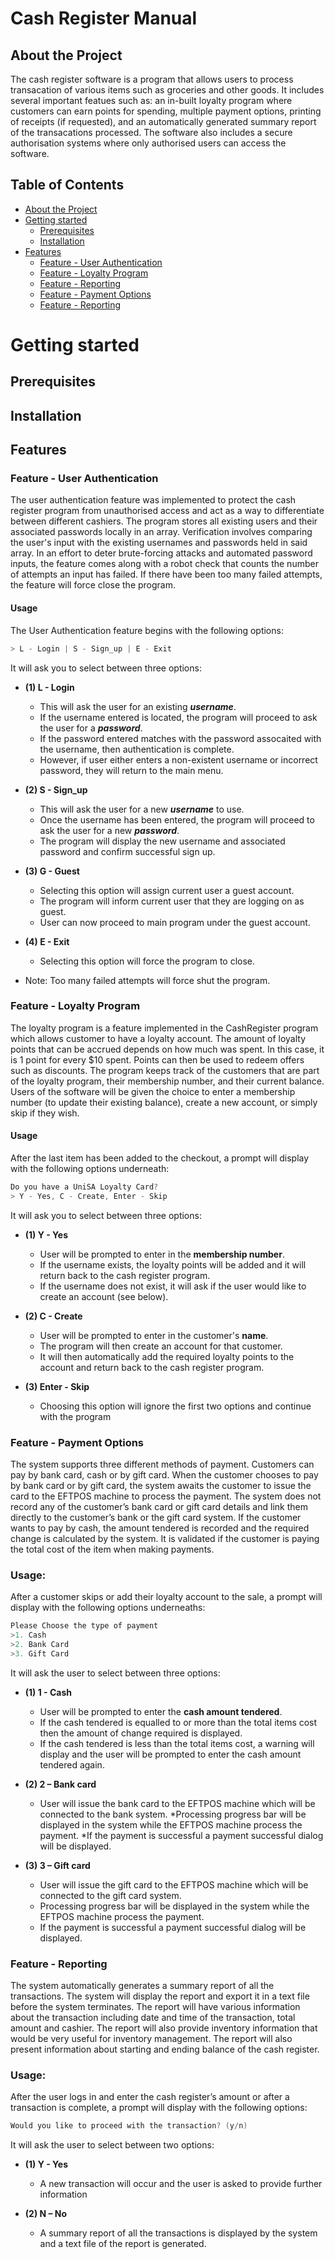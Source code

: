 # Cash Register Manual

## About the Project
The cash register software is a program that allows users to process transacation of various items such as groceries and other goods. It includes several important featues such as: an in-built loyalty program where customers can earn points for spending, multiple payment options, printing of receipts (if requested), and an automatically generated summary report of the transacations processed. The software also includes a secure authorisation systems where only authorised users can access the software. 

<!-- TABLE OF CONTENTS -->
## Table of Contents

* [About the Project](#about-the-project)  
* [Getting started](#getting-started)
  * [Prerequisites](#prerequisites)
  * [Installation](#installation)
* [Features](#features)
  * [Feature - User Authentication](#feature---user-authentication)
  * [Feature - Loyalty Program](#feature---loyalty-program)
  * [Feature - Reporting](#feature---loyalty-program)
  * [Feature - Payment Options](#feature---payment-options)
  * [Feature - Reporting](#feature---reporting)

# Getting started

## Prerequisites

## Installation

## Features

### Feature - User Authentication
The user authentication feature was implemented to protect the cash register program from unauthorised access and act as a way to differentiate between different cashiers. The program stores all existing users and their associated passwords locally in an array. Verification involves comparing the user's input with the existing usernames and passwords held in said array. In an effort to deter brute-forcing attacks and automated password inputs, the feature comes along with a robot check that counts the number of attempts an input has failed. If there have been too many failed attempts, the feature will force close the program.

#### Usage

The User Authentication feature begins with the following options:
```java
> L - Login | S - Sign_up | E - Exit
```
It will ask you to select between three options:
*  **(1) L - Login**
    * This will ask the user for an existing ***username***.
    * If the username entered is located, the program will proceed to ask the user for a ***password***.
    * If the password entered matches with the password assocaited with the username, then authentication is complete.
    * However, if user either enters a non-existent username or incorrect password, they will return to the main menu.
    
*  **(2) S - Sign_up**
    * This will ask the user for a new ***username*** to use.
    * Once the username has been entered, the program will proceed to ask the user for a new ***password***.
    * The program will display the new username and associated password and confirm successful sign up.

*  **(3) G - Guest**
    * Selecting this option will assign current user a guest account.
    * The program will inform current user that they are logging on as guest.
    * User can now proceed to main program under the guest account.

*  **(4) E - Exit**
    * Selecting this option will force the program to close.
    
* Note: Too many failed attempts will force shut the program.

### Feature - Loyalty Program
The loyalty program is a feature implemented in the CashRegister program which allows customer to have a loyalty account. The amount of loyalty points that can be accrued depends on how much was spent. In this case, it is 1 point for every $10 spent. Points can then be used to redeem offers such as discounts. The program keeps track of the customers that are part of the loyalty program, their membership number, and their current balance. Users of the software will be given the choice to enter a membership number (to update their existing balance), create a new account, or simply skip if they wish.

#### Usage

After the last item has been added to the checkout, a prompt will display with the following options underneath:

```java
Do you have a UniSA Loyalty Card?
> Y - Yes, C - Create, Enter - Skip
```
It will ask you to select between three options:
*  **(1) Y - Yes**
    * User will be prompted to enter in the **membership number**.
    * If the username exists, the loyalty points will be added and it will return back to the cash register program.
    * If the username does not exist, it will ask if the user would like to create an account (see below).
    
*  **(2) C - Create**
    * User will be prompted to enter in the customer's **name**.
    * The program will then create an account for that customer.
    * It will then automatically add the required loyalty points to the account and return back to the cash register program.

*  **(3) Enter - Skip**
    * Choosing this option will ignore the first two options and continue with the program

### Feature - Payment Options
The system supports three different methods of payment. Customers can pay by bank card, cash or by gift card. When the customer chooses to pay by bank card or by gift card, the system awaits the customer to issue the card to the EFTPOS machine to process the payment. The system does not record any of the customer’s bank card or gift card details and link them directly to the customer’s bank or the gift card system. If the customer wants to pay by cash, the amount tendered is recorded and the required change is calculated by the system. It is validated if the customer is paying the total cost of the item when making payments. 

### Usage: 
After a customer skips or add their loyalty account to the sale, a prompt will display with the following options underneaths: 
```java
Please Choose the type of payment
>1. Cash 
>2. Bank Card 
>3. Gift Card
```
It will ask the user to select between three options:

*  **(1) 1 - Cash**
    * User will be prompted to enter the **cash amount tendered**.
    * If the cash tendered is equalled to or more than the total items cost then the amount of change required is displayed.
    * If the cash tendered is less than the total items cost, a warning will display and the user will be prompted to enter the cash amount tendered again.

*  **(2) 2 – Bank card**
    * User will issue the bank card to the EFTPOS machine which will be connected to the bank system.
    *Processing progress bar will be displayed in the system while the EFTPOS machine process the payment.
    *If the payment is successful a payment successful dialog will be displayed.
    
* **(3) 3 – Gift card**
	* User will issue the gift card to the EFTPOS machine which will be connected to the gift card system.
    * Processing progress bar will be displayed in the system while the EFTPOS machine process the payment.
    * If the payment is successful a payment successful dialog will be displayed.

### Feature - Reporting
The system automatically generates a summary report of all the transactions. The system will display the report and export it in a text file before the system terminates. The report will have various information about the transaction including date and time of the transaction, total amount and cashier. The report will also provide inventory information that would be very useful for inventory management. The report will also present information about starting and ending balance of the cash register.

### Usage:
After the user logs in and enter the cash register’s amount or after a transaction is complete, a prompt will display with the following options:
```java
Would you like to proceed with the transaction? (y/n)
```
It will ask the user to select between two options:

*  **(1) Y - Yes**
    * A new transaction will occur and the user is asked to provide further information

*  **(2) N – No**
    * A summary report of all the transactions is displayed by the system and a text file of the report is generated.

